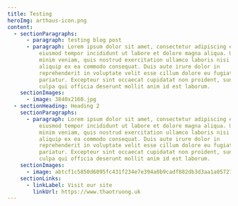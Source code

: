 ```yaml
---
title: Testing
heroImg: arthaus-icon.png
content:
  - sectionParagraphs:
      - paragraph: testing blog post
      - paragraph: Lorem ipsum dolor sit amet, consectetur adipiscing elit, sed do
          eiusmod tempor incididunt ut labore et dolore magna aliqua. Ut enim ad
          minim veniam, quis nostrud exercitation ullamco laboris nisi ut
          aliquip ex ea commodo consequat. Duis aute irure dolor in
          reprehenderit in voluptate velit esse cillum dolore eu fugiat nulla
          pariatur. Excepteur sint occaecat cupidatat non proident, sunt in
          culpa qui officia deserunt mollit anim id est laborum.
    sectionImages:
      - image: 3840x2160.jpg
  - sectionHeading: Heading 2
    sectionParagraphs:
      - paragraph: Lorem ipsum dolor sit amet, consectetur adipiscing elit, sed do
          eiusmod tempor incididunt ut labore et dolore magna aliqua. Ut enim ad
          minim veniam, quis nostrud exercitation ullamco laboris nisi ut
          aliquip ex ea commodo consequat. Duis aute irure dolor in
          reprehenderit in voluptate velit esse cillum dolore eu fugiat nulla
          pariatur. Excepteur sint occaecat cupidatat non proident, sunt in
          culpa qui officia deserunt mollit anim id est laborum.
    sectionImages:
      - image: abtcf1c5850d6095fc431f234e7e394a0b9cadf882db3d3aa1a05727b1cb84cd361.jpg
    sectionLinks:
      - linkLabel: Visit our site
        linkUrl: https://www.thaotruong.uk
---
```


